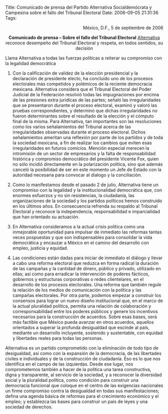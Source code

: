 Title: Comunicado de prensa del Partido Alternativa Socialdemócrata y Campesina sobre el fallo del Tribunal Electoral
Date: 2006-09-05 21:31:36
Tags: 

<p align="right">México, D.F., 5 de septiembre de 2006</p>
<p align="center"><strong>Comunicado de prensa – Sobre el fallo del Tribunal Electoral</strong>
<a target="_blank" href="http://www.alternativa.org.mx">Alternativa</a> reconoce desempeño del Tribunal Electoral y respeta, en todos sentidos, su decisión

Llama Alternativa a todas las fuerzas políticas a reiterar su compromiso con la legalidad democrática

1. Con la calificación de validez de la elección presidencial y la declaración de presidente electo, ha concluido uno de los procesos electorales más competidos y polémicos de la reciente democracia mexicana. Alternativa considera que el Tribunal Electoral del Poder Judicial de la Federación resolvió todas las impugnaciones por encima de las presiones extra jurídicas de las partes; señaló las irregularidades que se presentaron durante el proceso electoral, examinó y valoró las pruebas correspondientes, y determinó que dichas irregularidades no fueron determinantes sobre el resultado de la elección y el cómputo final de la misma. Para Alternativa, tan importantes son las resoluciones como los varios señalamientos del Tribunal acerca de las irregularidades observadas durante el proceso electoral. Dichos señalamientos ameritan una reflexión por parte de los partidos y de toda la sociedad mexicana, a fin de realizar los cambios que eviten esas irregularidades en futuros comicios. Mención especial merecen la intromisión de un sector de empresarios y la falta de responsabilidad histórica y compromiso democrático del presidente Vicente Fox, quien no sólo incidió directamente en la polarización política, sino que además canceló la posibilidad de ser en este momento un Jefe de Estado con la autoridad necesaria para convocar al dialogo y la conciliación.

2. Como lo manifestamos desde el pasado 2 de julio, Alternativa tiene un compromiso con la legalidad y la institucionalidad democrática que, con enormes esfuerzos y no sin resistencias, la ciudadanía, las organizaciones de la sociedad y los partidos políticos hemos construido en los últimos años. En consecuencia refrenda su respaldo al Tribunal Electoral y reconoce la independencia, responsabilidad e imparcialidad que han orientado su actuación.

3. En Alternativa consideramos a la actual crisis política como una inmejorable oportunidad para impulsar de inmediato las reformas tantas veces pospuestas y que son indispensables para consolidar la vida democrática y encauzar a México en el camino del desarrollo con empleo, justicia y equidad.

4. Las condiciones están dadas para iniciar de inmediato el diálogo y llevar a cabo una reforma electoral que reduzca en forma radical la duración de las campañas y la cantidad de dinero, público y privado, utilizado en ellas; así como para erradicar la intervención de poderes fácticos, gobiernos y estructuras corporativas o redes clientelares, en el desarrollo de los procesos electorales. Una reforma que también regule la relación de los medios de comunicación con la política y las campañas electorales. Por otra parte, podemos empezar a construir los consensos para lograr un nuevo diseño institucional que, en el marco de la actual pluralidad política, permita una relación de colaboración y corresponsabilidad entre los poderes públicos y genere los incentivos necesarios para la construcción de acuerdos. Sobre esas bases, será más factible que México pueda avanzar en otros acuerdos, aquellos orientados a superar la profunda desigualdad que escinde al país, mediante un desarrollo incluyente, sostenido y sustentable, con equidad y libertades reales para todas las personas.

Alternativa es un partido comprometido con la eliminación de todo tipo de desigualdad, así como con la expansión de la democracia, de las libertades civiles e individuales y de la construcción de ciudadanía. Eso es lo que nos identifica en el campo de las izquierdas. Desde ese lugar, nos comprometemos también a hacer de la política una tarea constructiva, digna y transparente, al servicio de la sociedad, y a reconocer la diversidad social y la pluralidad política, como condición para construir una democracia funcional que coloque en el centro de las exigencias nacionales un firme compromiso contra la desigualdad en todas sus manifestaciones; defina una agenda básica de reformas para el crecimiento económico y el empleo; y establezca las bases para construir un país de leyes y una sociedad de derechos. </p>
